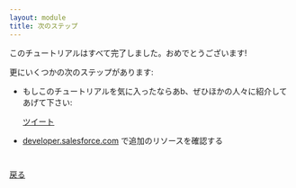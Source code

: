 ```yaml
---
layout: module
title: 次のステップ
---
```


このチュートリアルはすべて完了しました。おめでとうございます!


更にいくつかの次のステップがあります:

- もしこのチュートリアルを気に入ったならあb、ぜひほかの人々に紹介してあげて下さい:

    <a href="https://twitter.com/share" class="twitter-share-button" data-size="large" data-url="http://salesforcedevelopersjapan.io/lightning-components-tutorial" data-text="Salesforce Lightning コンポーネントチュートリアル">ツイート</a>
    <script>!function(d,s,id){var js,fjs=d.getElementsByTagName(s)[0],p=/^http:/.test(d.location)?'http':'https';if(!d.getElementById(id)){js=d.createElement(s);js.id=id;js.src=p+'://platform.twitter.com/widgets.js';fjs.parentNode.insertBefore(js,fjs);}}(document, 'script', 'twitter-wjs');</script>

- [developer.salesforce.com](https://developer.salesforce.com/lightning) で追加のリソースを確認する


<div class="row" style="margin-top:40px;">
<div class="col-sm-12">
<a href="create-searchbar-component.html" class="btn btn-default"><i class="glyphicon glyphicon-chevron-left"></i> 戻る</a>
</div>
</div>
